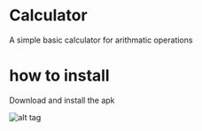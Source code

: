 # Calculator

A simple basic calculator for  arithmatic operations

# how to install

Download and install the apk

![alt tag](https://user-images.githubusercontent.com/22345839/37167464-07fbbfc6-2328-11e8-92ff-83d6e679f821.jpg)
